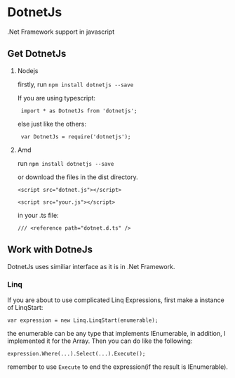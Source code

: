 # DotnetJs
.Net Framework support in javascript

## Get DotnetJs

1. Nodejs

    firstly, run ```npm install dotnetjs --save``` 

    If you are using typescript: 

        import * as DotnetJs from 'dotnetjs';

    else just like the others: 

        var DotnetJs = require('dotnetjs');

2. Amd

    run ```npm install dotnetjs --save``` 
    
    or download the files in the dist directory.

    ```<script src="dotnet.js"></script>```

    ```<script src="your.js"></script>```

    in your .ts file: 
    
    ```/// <reference path="dotnet.d.ts" />```
    
## Work with DotneJs

DotnetJs uses similiar interface as it is in .Net Framework.

### Linq

If you are about to use complicated Linq Expressions, first make a instance of LinqStart:

    var expression = new Linq.LinqStart(enumerable);
    
the enumerable can be any type that implements IEnumerable, in addition, I implemented it for the Array. Then you can do like the following:

    expression.Where(...).Select(...).Execute();
    
remember to use ```Execute``` to end the expression(if the result is IEnumerable).
